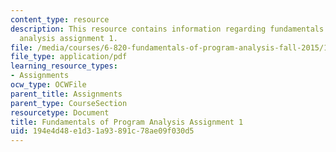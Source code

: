 ```yaml
---
content_type: resource
description: This resource contains information regarding fundamentals of program
  analysis assignment 1.
file: /media/courses/6-820-fundamentals-of-program-analysis-fall-2015/194e4d48e1d31a93891c78ae09f030d5_MIT6_820F15_ps1.pdf
file_type: application/pdf
learning_resource_types:
- Assignments
ocw_type: OCWFile
parent_title: Assignments
parent_type: CourseSection
resourcetype: Document
title: Fundamentals of Program Analysis Assignment 1
uid: 194e4d48-e1d3-1a93-891c-78ae09f030d5
---
```

